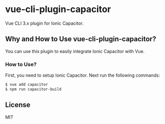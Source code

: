# vue-cli-plugin-capacitor

Vue CLI 3.x plugin for Ionic Capacitor.

## Why and How to Use vue-cli-plugin-capacitor?

You can use this plugin to easily integrate Ionic Capacitor with Vue.

### How to Use? 

First, you need to setup Ionic Capacitor. Next run the following commands:

```bash
$ vue add capacitor
$ npm run capacitor-build
```


## License

MIT